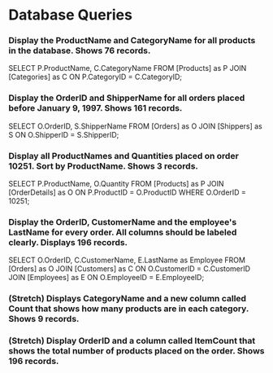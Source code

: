 # Database Queries

### Display the ProductName and CategoryName for all products in the database. Shows 76 records.
SELECT P.ProductName, C.CategoryName FROM [Products] as P JOIN [Categories] as C ON P.CategoryID = C.CategoryID;

### Display the OrderID and ShipperName for all orders placed before January 9, 1997. Shows 161 records.
SELECT O.OrderID, S.ShipperName FROM [Orders] as O JOIN [Shippers] as S ON O.ShipperID = S.ShipperID;


### Display all ProductNames and Quantities placed on order 10251. Sort by ProductName. Shows 3 records.
SELECT P.ProductName, O.Quantity FROM [Products] as P JOIN [OrderDetails] as O ON P.ProductID = O.ProductID WHERE O.OrderID = 10251;

### Display the OrderID, CustomerName and the employee's LastName for every order. All columns should be labeled clearly. Displays 196 records.
SELECT O.OrderID, C.CustomerName, E.LastName as Employee FROM [Orders] as O JOIN [Customers] as C ON O.CustomerID = C.CustomerID JOIN [Employees] as E ON O.EmployeeID = E.EmployeeID;


### (Stretch)  Displays CategoryName and a new column called Count that shows how many products are in each category. Shows 9 records.

### (Stretch) Display OrderID and a  column called ItemCount that shows the total number of products placed on the order. Shows 196 records. 